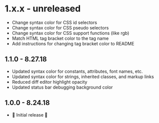 # 1.x.x - unreleased
- Change syntax color for CSS id selectors
- Change syntax color for CSS pseudo selectors
- Change syntax color for CSS support functions (like rgb)
- Match HTML tag bracket color to the tag name
- Add instructions for changing tag bracket color to README

## 1.1.0 - 8.27.18
- Updated syntax color for constants, attributes, font names, etc.
- Updated syntax color for strings, inherited classes, and markup links
- Reduced diff editor highlight opacity
- Updated status bar debugging background color

## 1.0.0 - 8.24.18
- 🎉 Initial release 🎉
